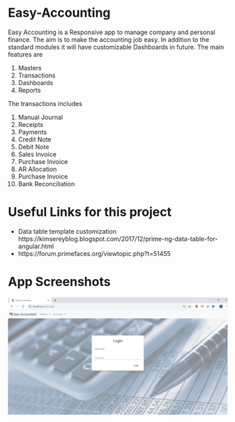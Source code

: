 # Easy-Accounting

Easy Accounting is a Responsive app to manage company and personal finance. The aim is to make the accounting job easy. In addition to the standard modules it will have customizable Dashboards in future. The main features are 

<ol>
  <li>Masters</li>
  <li>Transactions</li>
  <li>Dashboards</li>
  <li>Reports</li>
</ol>

The transactions includes 

<ol>
  <li>Manual Journal</li>
  <li>Receipts</li>
  <li>Payments</li>
  <li>Credit Note</li>
  <li>Debit Note</li>
  <li>Sales Invoice</li>
  <li>Purchase Invoice</li>
  <li>AR Allocation</li>
  <li>Purchase Invoice</li>
  <li>Bank Reconciliation</li>
</ol>

# Useful Links for this project
<ul>
  <li>Data table template customization https://kimsereyblog.blogspot.com/2017/12/prime-ng-data-table-for-angular.html </li>
  <li>https://forum.primefaces.org/viewtopic.php?t=51455</li>
</ul>

# App Screenshots

<div>
  <img src='https://raw.githubusercontent.com/bala-itpro-channel/Easy-Accounting/master/src/screen-shots/01-login.png' />
</div>
